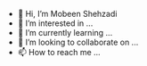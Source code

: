 - 👋 Hi, I’m Mobeen Shehzadi
- 👀 I’m interested in ...
- 🌱 I’m currently learning ...
- 💞️ I’m looking to collaborate on ...
- 📫 How to reach me ...

<!---
TheMahjabeen/TheMahjabeen is a ✨ special ✨ repository because its `README.md` (this file) appears on your GitHub profile.
You can click the Preview link to take a look at your changes.
--->
